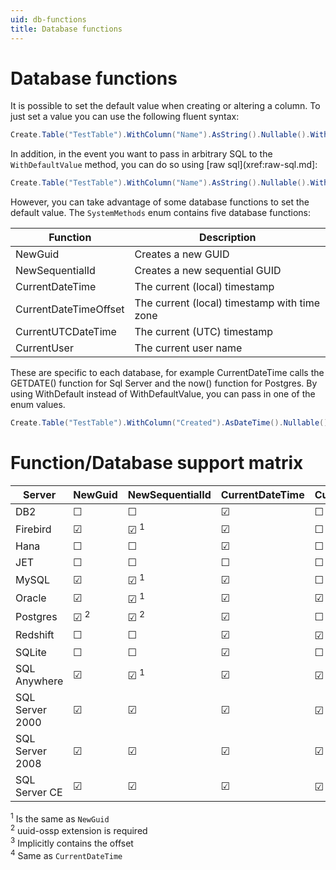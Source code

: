 ```yaml
---
uid: db-functions
title: Database functions
---
```


# Database functions

It is possible to set the default value when creating or altering a column. To just set a value you can use the following fluent syntax:

```cs
Create.Table("TestTable").WithColumn("Name").AsString().Nullable().WithDefaultValue("test");
```

In addition, in the event you want to pass in arbitrary SQL to the `WithDefaultValue` method, you can do so using [raw sql](xref:raw-sql.md]:

```cs
Create.Table("TestTable").WithColumn("Name").AsString().Nullable().WithDefaultValue(RawSql.Insert("SYSUTCDATETIME()"));
```

However, you can take advantage of some database functions to set the default value. The `SystemMethods` enum contains five database functions:

Function                    | Description
----------------------------|------------------------------------------------
NewGuid                     | Creates a new GUID
NewSequentialId             | Creates a new sequential GUID
CurrentDateTime             | The current (local) timestamp
CurrentDateTimeOffset       | The current (local) timestamp with time zone
CurrentUTCDateTime          | The current (UTC) timestamp
CurrentUser                 | The current user name

These are specific to each database, for example CurrentDateTime calls the GETDATE() function for Sql Server and the now() function for Postgres. By using WithDefault instead of WithDefaultValue, you can pass in one of the enum values.

```cs
Create.Table("TestTable").WithColumn("Created").AsDateTime().Nullable().WithDefault(SystemMethods.CurrentDateTime);
```

# Function/Database support matrix

Server          | NewGuid               | NewSequentialId   | CurrentDateTime   | CurrentDateTimeOffset | CurrentUTCDateTime    | CurrentUser
----------------|-----------------------|-------------------|-------------------|-----------------------|-----------------------|--------------
DB2             | ☐                     | ☐                | ☑                | ☐                     | ☑                    | ☑
Firebird        | ☑                     | ☑ <sup>1</sup>   | ☑                | ☐                     | ☐                    | ☐
Hana            | ☐                     | ☐                | ☑                | ☐                     | ☑                    | ☐
JET             | ☐                     | ☐                | ☐                | ☐                     | ☐                    | ☐
MySQL           | ☑                     | ☑ <sup>1</sup>   | ☑                | ☐                     | ☑                    | ☑
Oracle          | ☑                     | ☑ <sup>1</sup>   | ☑                | ☑                     | ☑                    | ☑
Postgres        | ☑ <sup>2</sup>        | ☑ <sup>2</sup>   | ☑                | ☐                     | ☑                    | ☑
Redshift        | ☐                     | ☐                | ☑                | ☑ <sup>3</sup>        | ☑                    | ☑
SQLite          | ☐                     | ☐                | ☑                | ☐                     | ☑                    | ☐
SQL Anywhere    | ☑                     | ☑ <sup>1</sup>   | ☑                | ☑ <sup>3</sup>        | ☑                    | ☑
SQL Server 2000 | ☑                     | ☑                | ☑                | ☑ <sup>4</sup>        | ☑                    | ☑
SQL Server 2008 | ☑                     | ☑                | ☑                | ☑                     | ☑                    | ☑
SQL Server CE   | ☑                     | ☑                | ☑                | ☑ <sup>4</sup>        | ☑                    | ☑

<sup>1</sup> Is the same as `NewGuid`<br />
<sup>2</sup> uuid-ossp extension is required<br />
<sup>3</sup> Implicitly contains the offset<br />
<sup>4</sup> Same as `CurrentDateTime`<br />
